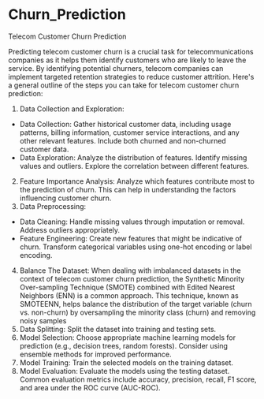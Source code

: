 # Churn_Prediction
Telecom Customer Churn Prediction

Predicting telecom customer churn is a crucial task for telecommunications companies as it helps them identify customers who are likely to leave the service. By identifying potential churners, telecom companies can implement targeted retention strategies to reduce customer attrition. Here's a general outline of the steps you can take for telecom customer churn prediction:

1. Data Collection and Exploration:
- Data Collection:
Gather historical customer data, including usage patterns, billing information, customer service interactions, and any other relevant features. Include both churned and non-churned customer data.
- Data Exploration:
Analyze the distribution of features.
Identify missing values and outliers.
Explore the correlation between different features.
2. Feature Importance Analysis:
Analyze which features contribute most to the prediction of churn.
This can help in understanding the factors influencing customer churn.
3. Data Preprocessing:
- Data Cleaning:
Handle missing values through imputation or removal.
Address outliers appropriately.
- Feature Engineering:
Create new features that might be indicative of churn.
Transform categorical variables using one-hot encoding or label encoding.
4. Balance The Dataset:
When dealing with imbalanced datasets in the context of telecom customer churn prediction, the Synthetic Minority Over-sampling Technique (SMOTE) combined with Edited Nearest Neighbors (ENN) is a common approach. This technique, known as SMOTEENN, helps balance the distribution of the target variable (churn vs. non-churn) by oversampling the minority class (churn) and removing noisy samples
5. Data Splitting:
Split the dataset into training and testing sets.
6. Model Selection:
Choose appropriate machine learning models for prediction (e.g., decision trees, random forests). Consider using ensemble methods for improved performance.
7. Model Training:
Train the selected models on the training dataset.
8. Model Evaluation:
Evaluate the models using the testing dataset.
Common evaluation metrics include accuracy, precision, recall, F1 score, and area under the ROC curve (AUC-ROC).

